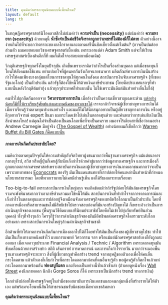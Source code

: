 ```yaml
---
title: คุณคิดว่าตรรกะทุนนิยมแบบนี้เพี้ยนไหม?
layout: default
lang: th
---
```


<p>ในทฤษฎีเศรษฐศาสตร์นีโอคลาสสิกไม่เน้นคำว่า <strong>ความจำเป็น (necessity)</strong>  แต่เน้นคำว่า <strong>ความหายาก (scarcity)</strong> ด้วยเหตุนี้ <strong>น้ำซึ่งจำเป็นต่อชีวิตจึงราคาถูกกว่าเพชรที่ไม่ต้องมีก็ไม่ตาย</strong> ตัวอย่างนี้อาจง่ายเกินไปที่จะบอกว่าตรรกะของกลไกราคาและตลาดเสรีนั้นบิดเบี้ยวตั้งแต่เริ่มต้น? (อาจเป็นปมด้อยส่วนตัว ผมเคยสอบตกวิชาเศรษฐศาสตร์เบื้องต้น เพราะเอาแต่ด่า Adam Smith แต่จะให้เรียนเศรษฐศาสตร์เบื้องต้นอีกกี่ที ผมก็เต็มใจจะสอบตกเหมือนเดิม)</p>
<p>วิกฤติเศรษฐกิจทุกครั้งในยุคปัจจุบัน เกิดขึ้นเพราะเราคิดว่ากำไรเป็นเรื่องส่วนบุคคล แต่เมื่อขาดทุนก็โยนให้สังคมชดใช้แทน อย่าแปลกใจที่ผู้คนพากันรังเกียจนายธนาคาร ผลิตภัณฑ์ทางการเงินนั่นสร้างกำไรให้คนเพียงบางกลุ่มแต่โยนการขาดทุนให้ทุกคนในสังคม สถาบันการเงินจับเอาเศรษฐกิจ (ทั้งของรัฐและโลก) เป็นตัวประกัน แล้วรัฐก็ต้องใช้หนี้ให้ด้วยเงินภาษีประชาชน (ไทยคือประเทศแรกๆที่ทำแบบนั้นหลังวิกฤติต้มยำกุ้ง แล้วทุกๆประเทศก็ทำแบบนั้น ไม่ใช่เพราะมันดีแต่มันทำอย่างอื่นไม่ได้)</p>
<p>คนทั่วไปถูกกีดกันออกจาก <strong>วิศวกรรมทางการเงิน</strong> เมื่ออ้างว่าเป็นความเชี่ยวชาญเฉพาะด้าน <a href="http://oyc.yale.edu/economics/econ-252-11">แต่อย่างน้อยก็มีที่ให้เราเรียนรู้ศัพท์แสงและเทคนิคของพวกเขาได้</a> เราจะกล้าวิจารณ์ผู้เชี่ยวชาญทางการเงินได้ เมื่อเราเรียนรู้ว่าตลาดทุนทำงานอย่างไร และผมก็ไม่ได้นึกสนุกอยากเป็นผู้เชี่ยวชาญทางการเงิน หรืออยู่ดีๆอยากวิจารณ์ expert ขึ้นมา ผมกระโดดเข้าไปเล่นในตลาดทุนด้วย และค้นพบว่าการเล่นกับเงินเป็นสิ่งน่าหลงใหล! แต่คุณไม่จำเป็นต้องเป็นคนโลภเพื่อที่จะเป็นคนรวย ผมอาจไร้เดียงสาที่เชื่อว่าคนอย่าง Andrew Carnegie มีอยู่จริง (<a href="http://en.wikipedia.org/wiki/The_Gospel_of_Wealth">The Gospel of Wealth</a>) อย่างน้อยผมก็เชื่ออีกว่า <a href="http://features.blogs.fortune.cnn.com/2010/06/16/gates-buffett-600-billion-dollar-philanthropy-challenge/">Warren Buffet กับ Bill Gates ก็คิดแบบนั้น</a></p>
<h4>ภาคการเงินกีดกันประชาธิปไตย?</h4>
<p>ผมคิดว่าตลาดทุนปัจจุบันให้ความสำคัญกับจิตวิทยาฝูงชนมากกว่าพื้นฐานทางเศรษฐกิจ แม้แต่ธนาคารกลางยุโรป, สวิส หรือญี่ปุ่นก็เคยสู้กับนักเก็งกำไรด้วยคำขู่มากกว่าข้อมูลทางเศรษฐกิจ และการเมืองก็ถูกแยกออกจากเศรษศาสตร์เพราะสถาบันการเงินและผู้เชี่ยวชาญทางการเงินภาคเอกชนมากกว่าจะเป็นเพราะบทบาทของ <a href="http://www.opendemocracy.net/ourkingdom/andrew-bowman-mick-moran-karel-williams/misrule-of-econocrats-how-to-re-politicise-econom">Econocrats</a> ของรัฐ มันเป็นแดนสนทยาที่เราปล่อยให้คนเหล่านั้นทำหน้าที่กำหนดนโยบายสาธารณะ โดยที่พวกเราแทบไม่เคยมีส่วนรู้เห็น แต่ได้รับผลกระทบเรื่อยมา</p>
<p>Too-big-to-fail เพราะสถาบันการเงินใหญ่มาก จนเกิดข้อแม้ว่าถ้ารัฐปล่อยให้มันล้มเศรษฐกิจโดยรวมจะพังพินาศมากกว่าเอาภาษีส่วนรวมมาใช้หนี้ให้มัน สถาบันการเงินที่ทำกำไรจากการคาดการณ์และเก็งกำไรในตลาดทุนและการปล่อยกู้จึงเหมือนจับเอาเศรษฐกิจของชาติหรือโลกมาเป็นตัวประกัน โดยที่ภาคการเมืองหรือสาธารณชนไม่มีสิทธิเข้าไปตรวจสอบก่อนที่มันจะสร้างปัญหาได้ ก็เพราะอ้างว่าเป็นการดำเนินธุรกิจของเอกชน (พื้นฐานวิธีคิดแบบเสรีนิยมประชาธิปไตยคือไม่เข้าไปยุ่งกับทรัพย์สินส่วนบุคคล) ทั้งๆที่จริงๆแล้ว ใครๆก็รู้ว่าการดำเนินธุรกิจของมันมีอิทธิพลต่อเศรษฐกิจโดยรวมระดับโลกอย่างมาก เพราะสถาบันการเงินใหญ่ๆล้วนดำเนินธุรกิจข้ามชาติ</p>
<p>อีกด้านที่ทำให้ภาคการเงินกีดกันการเมืองออกไปได้ก็โดยทำให้มันเป็นเรื่องของผู้เชี่ยวชาญไปซะ ทำให้มันเป็นเรื่องทางเทคนิคเข้าไว้ แบบการแพทย์ วิศวกรรม ฯลฯ หรือแม้แต่นักเศรษฐศาสตร์เองก็ยังถูกเตะออกมา เมื่อเจออาวุธประเภท Financial Analysis / Technic / Algorithm เพราะตลาดทุนมันขับเคลื่อนด้วยการสร้างข่าว สถิติ เส้นกราฟ การคาดการณ์ และการเก็งกำไรรายวัน มากกว่าจะมองพื้นฐานทางเศรษฐกิจระยะยาว สิ่งที่ผู้เชี่ยวชาญทำคือสร้าง trend จากทฤษฎีของตัวเองเพื่อให้คนอื่นกระโดดตาม แล้วตัวเองก็เก็บกำไรเพื่อกระโดดออกมาก่อนที่คนอื่นจะรู้ตัว พอผู้คนรู้ตัวก็ตกใจแล้วแห่กระโดดออกมาพร้อมกัน <strong>ฟองสบู่ก็แตก</strong> และยังคงเป็นอย่างนี้ซ้ำแล้วซ้ำเล่า (ถ้าเคยดูหนังเรื่อง <a href="http://www.imdb.com/title/tt0094291/">Wall Street</a> คงนึกภาพออก นึกถึง Gorge Soros ก็ได้ เพราะเขาเป็นนักสร้าง trend ทางการเงิน)</p>
<p>โลกกำลังปล่อยให้เศรษฐกิจอยู่ในกำมือของสถาบันการเงินเอกชนและคนกลุ่มหนึ่งที่สร้างรายได้ให้ตัวเอง แต่พร้อมจะโยนหนี้สินให้สาธารณชนรับผิดชอบเมื่อพวกเขาล้มเหลว </p>
<p><strong>คุณคิดว่าตรรกะทุนนิยมแบบนี้เพี้ยนไหม?</strong></p>
